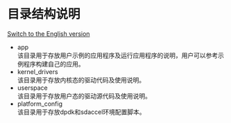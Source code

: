  # 目录结构说明

[Switch to the English version](./README.md)

* app  
  该目录用于存放用户示例的应用程序及运行应用程序的说明，用户可以参考示例程序构建自己的应用。  
* kernel_drivers  
  该目录用于存放内核态的驱动代码及使用说明。  
* userspace  
  该目录用于存放用户态的驱动源代码及使用说明。  
* platform_config  
  该目录用于存放dpdk和sdaccel环境配置脚本。